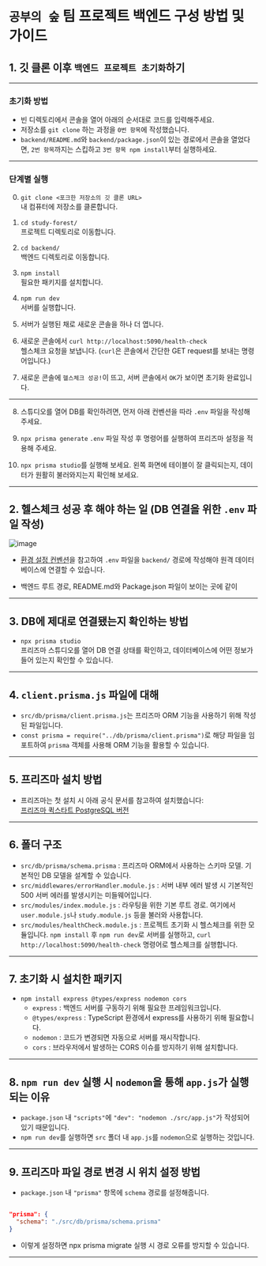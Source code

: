 # `공부의 숲` 팀 프로젝트 백엔드 구성 방법 및 가이드

## 1. 깃 클론 이후 `백엔드 프로젝트 초기화`하기

---

### 초기화 방법

- 빈 디렉토리에서 콘솔을 열어 아래의 순서대로 코드를 입력해주세요.
- 저장소를 `git clone` 하는 과정을 `0번 항목`에 작성했습니다.
- `backend/README.md`와 `backend/package.json`이 있는 경로에서 콘솔을 열었다면, `2번 항목`까지는 스킵하고 `3번 항목 npm install`부터 실행하세요.

---

### 단계별 실행

0. `git clone <포크한 저장소의 깃 클론 URL>`  
   내 컴퓨터에 저장소를 클론합니다.

1. `cd study-forest/`  
   프로젝트 디렉토리로 이동합니다.

2. `cd backend/`  
   백엔드 디렉토리로 이동합니다.

3. `npm install`  
   필요한 패키지를 설치합니다.

4. `npm run dev`  
   서버를 실행합니다.

5. 서버가 실행된 채로 새로운 콘솔을 하나 더 엽니다.

6. 새로운 콘솔에서 `curl http://localhost:5090/health-check`  
   헬스체크 요청을 보냅니다. (`curl`은 콘솔에서 간단한 GET request를 보내는 명령어입니다.)

7. 새로운 콘솔에 `헬스체크 성공!`이 뜨고, 서버 콘솔에서 `OK`가 보이면 초기화 완료입니다.

---

8. 스튜디오를 열어 DB를 확인하려면, 먼저 아래 컨벤션을 따라 `.env` 파일을 작성해 주세요.

9. `npx prisma generate`
   `.env` 파일 작성 후 명령어를 실행하여 프리즈마 설정을 적용해 주세요.

10. `npx prisma studio`를 실행해 보세요. 왼쪽 화면에 테이블이 잘 클릭되는지, 데이터가 원활히 불러와지는지 확인해 보세요.

---

## 2. 헬스체크 성공 후 해야 하는 일 (DB 연결을 위한 `.env` 파일 작성)

![image](https://github.com/user-attachments/assets/5a0491da-c385-4677-a10a-595b66be408d)

- [환경 설정 컨벤션](https://www.notion.so/1bbe3739a96a817f992eef3d9a09aa9b)을 참고하여 `.env` 파일을 `backend/` 경로에 작성해야 원격 데이터베이스에 연결할 수 있습니다.

- 백엔드 루트 경로, README.md와 Package.json 파일이 보이는 곳에 같이

---

## 3. DB에 제대로 연결됐는지 확인하는 방법

- `npx prisma studio`  
  프리즈마 스튜디오를 열어 DB 연결 상태를 확인하고, 데이터베이스에 어떤 정보가 들어 있는지 확인할 수 있습니다.

---

## 4. `client.prisma.js` 파일에 대해

- `src/db/prisma/client.prisma.js`는 프리즈마 ORM 기능을 사용하기 위해 작성된 파일입니다.
- `const prisma = require("../db/prisma/client.prisma")`로 해당 파일을 임포트하여 `prisma` 객체를 사용해 ORM 기능을 활용할 수 있습니다.

---

## 5. 프리즈마 설치 방법

- 프리즈마는 첫 설치 시 아래 공식 문서를 참고하여 설치했습니다:  
  [프리즈마 퀵스타트 PostgreSQL 버전](https://www.prisma.io/docs/getting-started/setup-prisma/start-from-scratch/relational-databases-typescript-postgresql)

---

## 6. 폴더 구조

- `src/db/prisma/schema.prisma` : 프리즈마 ORM에서 사용하는 스키마 모델. 기본적인 DB 모델을 설계할 수 있습니다.
- `src/middlewares/errorHandler.module.js` : 서버 내부 에러 발생 시 기본적인 500 서버 에러를 발생시키는 미들웨어입니다.
- `src/modules/index.module.js` : 라우팅을 위한 기본 루트 경로. 여기에서 `user.module.js`나 `study.module.js` 등을 불러와 사용합니다.
- `src/modules/healthCheck.module.js` : 프로젝트 초기화 시 헬스체크를 위한 모듈입니다. `npm install` 후 `npm run dev`로 서버를 실행하고, `curl http://localhost:5090/health-check` 명령어로 헬스체크를 실행합니다.

---

## 7. 초기화 시 설치한 패키지

- `npm install express @types/express nodemon cors`
  - `express` : 백엔드 서버를 구동하기 위해 필요한 프레임워크입니다.
  - `@types/express` : TypeScript 환경에서 express를 사용하기 위해 필요합니다.
  - `nodemon` : 코드가 변경되면 자동으로 서버를 재시작합니다.
  - `cors` : 브라우저에서 발생하는 CORS 이슈를 방지하기 위해 설치합니다.

---

## 8. `npm run dev` 실행 시 `nodemon`을 통해 `app.js`가 실행되는 이유

- `package.json` 내 `"scripts"`에 `"dev": "nodemon ./src/app.js"`가 작성되어 있기 때문입니다.
- `npm run dev`를 실행하면 `src` 폴더 내 `app.js`를 `nodemon`으로 실행하는 것입니다.

---

## 9. 프리즈마 파일 경로 변경 시 위치 설정 방법

- `package.json` 내 `"prisma"` 항목에 `schema` 경로를 설정해줍니다.

```json

"prisma": {
  "schema": "./src/db/prisma/schema.prisma"
}

```

- 이렇게 설정하면 npx prisma migrate 실행 시 경로 오류를 방지할 수 있습니다.

---
